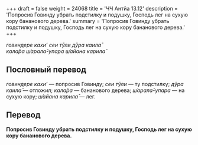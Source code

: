 +++
draft = false
weight = 24068
title = 'ЧЧ Антйа 13.12'
description = 'Попросив Говинду убрать подстилку и подушку, Господь лег на сухую кору бананового дерева.'
summary = 'Попросив Говинду убрать подстилку и подушку, Господь лег на сухую кору бананового дерева.'
+++

_говиндере кахи’ сеи тӯли дӯра каила̄  
кала̄ра ш́арала̄-упара ш́айана карила̄_

## Пословный перевод

_говиндере_ _кахи’_ — попросив Говинду; _сеи_ _тӯли_ — ту подстилку; _дӯра_ _каила̄_ — отложил; _кала̄ра_ — бананового дерева; _ш́арала̄_\-_упара_ — на сухую кору; _ш́айана_ _карила̄_ — лег.

## Перевод

**Попросив Говинду убрать подстилку и подушку, Господь лег на сухую кору бананового дерева.**
